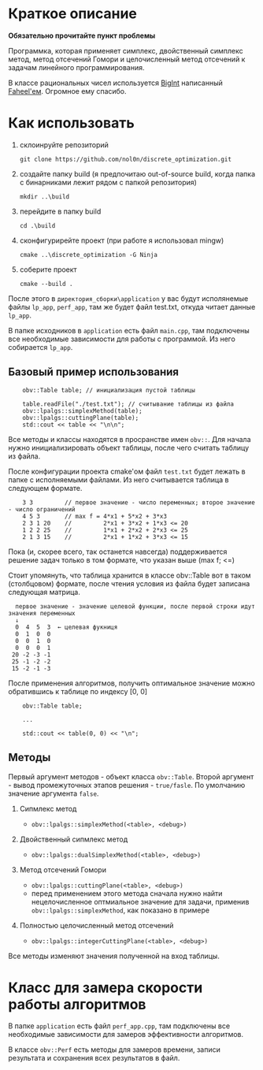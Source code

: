 # Краткое описание

 **Обязательно прочитайте пункт проблемы**

Программка, которая применяет симплекс, двойственный симплекс метод, метод отсечений Гомори и целочисленный метод отсечений к задачам линейного программирования. 

В классе рациональных чисел используется [BigInt](https://github.com/faheel/BigInt) написанный [Faheel'ем](https://github.com/faheel). Огромное ему спасибо.

# Как использовать

1. склоинруйте репозиторий

    `git clone https://github.com/nol0n/discrete_optimization.git`

2. создайте папку build (я предпочитаю out-of-source build, когда папка с бинарниками лежит рядом с папкой репозитория)

    `mkdir ..\build`

3. перейдите в папку build

    `cd .\build`

4. сконфигурирейте проект (при работе я использовал mingw)

    `cmake ..\discrete_optimization -G Ninja`

5. соберите проект

    `cmake --build .`

После этого в `директория_сборки\application` у вас будут исполянемые файлы `lp_app`, `perf_app`, там же будет файл test.txt, откуда читает данные `lp_app`. 

В папке исходников в `application` есть файл `main.cpp`, там подключены все необходимые зависимости для работы с программой. Из него собирается `lp_app`.

## Базовый пример использования

```
    obv::Table table; // инициализация пустой таблицы

    table.readFile("./test.txt"); // считывание таблицы из файла
    obv::lpalgs::simplexMethod(table);
    obv::lpalgs::cuttingPlane(table);
    std::cout << table << "\n\n";
```

Все методы и классы находятся в просранстве имен `obv::`. Для начала нужно инициализировать объект таблицы, после чего считать таблицу из файла.

После конфигурации проекта cmake'ом файл `test.txt` будет лежать в папке с исполняемыми файлами. Из него считывается таблица в следующем формате.

```
    3 3         // первое значение - число переменных; второе значение - число ограничений
    4 5 3       // max f = 4*x1 + 5*x2 + 3*x3
    2 3 1 20    //         2*x1 + 3*x2 + 1*x3 <= 20
    1 2 2 25    //         1*x1 + 2*x2 + 2*x3 <= 25
    2 1 3 15    //         2*x1 + 1*x2 + 3*x3 <= 15
```

Пока (и, скорее всего, так останется навсегда) поддерживается решение задач только в том формате, что указан выше (max f; <=)

Стоит упомянуть, что таблица хранится в классе obv::Table вот в таком (столбцовом) формате, после чтения условия из файла будет записана следующая матрица. 

```
  первое значение - значение целевой функции, после первой строки идут значения переменных
  ↓
  0  4  5  3  ← целевая фукниця
  0  1  0  0
  0  0  1  0
  0  0  0  1
 20 -2 -3 -1
 25 -1 -2 -2
 15 -2 -1 -3
```

После применения алгоритмов, получить оптимальное значение можно обратившись к таблице по индексу [0, 0]

```
    obv::Table table;
    
    ...

    std::cout << table(0, 0) << "\n";
```


## Методы

Первый аргумент методов - объект класса `obv::Table`. Второй аргумент - вывод промежуточных этапов решения - `true/fasle`. По умолчанию значение аргумента `false`.

1. Сипмлекс метод
    - `obv::lpalgs::simplexMethod(<table>, <debug>)` 

2. Двойственный сипмлекс метод
    - `obv::lpalgs::dualSimplexMethod(<table>, <debug>)` 

3. Метод отсечений Гомори
    - `obv::lpalgs::cuttingPlane(<table>, <debug>)` 
    - перед применением этого метода сначала нужно найти нецелочисленное оптмиальное значение для задачи, применив `obv::lpalgs::simplexMethod`, как показано в примере

4. Полностью целочисленный метод отсечений
    - `obv::lpalgs::integerCuttingPlane(<table>, <debug>)` 

Все методы изменяют значения полученной на вход таблицы.

# Класс для замера скорости работы алгоритмов

В папке `application` есть файл `perf_app.cpp`, там подключены все необходимые зависимости для замеров эффективности алгоритмов.

В классе `obv::Perf` есть методы для замеров времени, записи результата и сохранения всех результатов в файл.
